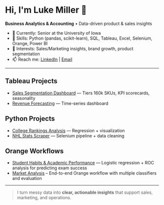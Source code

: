 # Hi, I'm Luke Miller 👋
**Business Analytics & Accounting** • Data-driven product & sales insights  

- 🔭 Currently: Senior at the University of Iowa  
- 🧰 Skills: Python (pandas, scikit-learn), SQL, Tableau, Excel, Selenium, Orange, Power BI  
- 💼 Interests: Sales/Marketing insights, brand growth, product segmentation  
- 📫 Reach me: [LinkedIn](https://www.linkedin.com/in/luke-miller-47542b221/) | [Email](mailto:lukeaaronmiller@yahoo.com)

---

## Tableau Projects
- [Sales Segmentation Dashboard](https://github.com/LukeMiller03/sales-segmentation-dashboard) — Tiers 160k SKUs, KPI scorecards, seasonality  
- [Revenue Forecasting](https://github.com/LukeMiller03/revenue-forecasting) — Time-series dashboard  

## Python Projects 
- [College Rankings Analysis](https://github.com/LukeMiller03/college-rankings-analysis) — Regression + visualization
- [NHL Stats Scraper](https://github.com/LukeMiller03/nhl-stats-scraper) — Selenium pipeline + data cleaning 

## Orange Workflows
- [Student Habits & Academic Performance](https://github.com/LukeMiller03/student-habits-academic-performance) — Logistic regression + ROC analysis for predicting exam success 
- [Market Analysis](https://github.com/LukeMiller03/orange-ml-workflow-template) – End-to-end Orange workflow with multiple classifiers and evaluation

---

> I turn messy data into **clear, actionable insights** that support sales, marketing, and operations.
